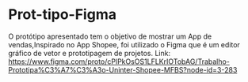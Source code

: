 # Prot-tipo-Figma
O protótipo apresentado tem o objetivo de mostrar um App de vendas,Inspirado no App Shopee, foi utilizado o Figma que é um editor gráfico de vetor e prototipagem de projetos. 
Link:
https://www.figma.com/proto/cPlPkOsOS1LFLKrIOTobAG/Trabalho-Prototipa%C3%A7%C3%A3o-Uninter-Shopee-MFBS?node-id=3-283

